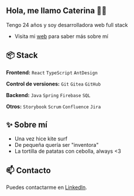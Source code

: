 ## Hola, me llamo Caterina 👋🏼
Tengo 24 años y soy desarrolladora web full stack

- Visita mi [web](https://caterinarodriguezdev.vercel.app/) para saber más sobre mí


## 📦 Stack 

**Frontend:** `React` `TypeScript` `AntDesign`
 
**Control de versiones:** `Git` `Gitea` `GitHub`

**Backend:** `Java` `Spring` `Firebase` `SQL`

**Otros:** `Storybook` `Scrum` `Confluence` `Jira`

## ✨ Sobre mí

- Una vez hice kite surf
- De pequeña quería ser "inventora"
- La tortilla de patatas con cebolla, always <3

## 📫 Contacto

 Puedes contactarme en [LinkedIn](https://www.linkedin.com/in/caterinabergas/). 
